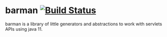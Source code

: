 # barman [![Build Status](https://travis-ci.com/matero/barman.svg?branch=main)](https://travis-ci.com/matero/barman)
barman is a library of little generators and abstractions to work with servlets APIs using java 11.
